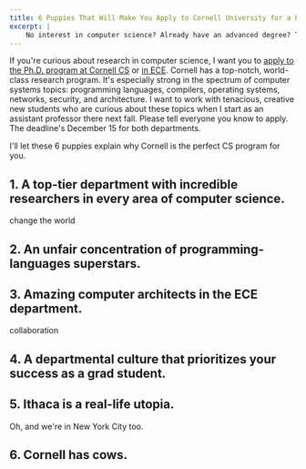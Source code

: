 ```yaml
---
title: 6 Puppies That Will Make You Apply to Cornell University for a Ph.D. in Computer Science
excerpt: |
    No interest in computer science? Already have an advanced degree? These puppies don't care! Be careful before you click; you'll be preparing your application materials before you get to #4.
---
```

If you're curious about research in computer science, I want you to [apply to the Ph.D. program at Cornell CS][csapply] or [in ECE][eceapply].
Cornell has a top-notch, world-class research program.
It's especially strong in the spectrum of computer systems topics: programming languages, compilers, operating systems, networks, security, and architecture.
I want to work with tenacious, creative new students who are curious about these topics when I start as an assistant professor there next fall.
Please tell everyone you know to apply.
The deadline's December 15 for both departments.

I'll let these 6 puppies explain why Cornell is the perfect CS program for you.

[csapply]: https://www.cs.cornell.edu/phd/admissions#application
[eceapply]: http://www.ece.cornell.edu/ece/academics/graduate/phd/admission.cfm

## 1. A top-tier department with incredible researchers in every area of computer science.

change the world

## 2. An unfair concentration of programming-languages superstars.

## 3. Amazing computer architects in the ECE department.

collaboration

## 4. A departmental culture that prioritizes your success as a grad student.

## 5. Ithaca is a real-life utopia.

Oh, and we're in New York City too.

## 6. Cornell has cows.
